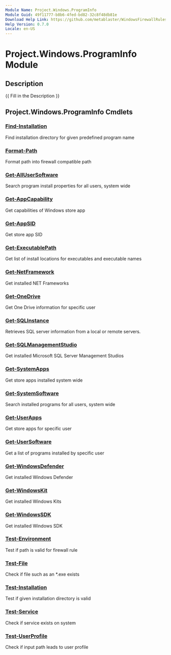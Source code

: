 ```yaml
---
Module Name: Project.Windows.ProgramInfo
Module Guid: 49f11777-b8b6-4fed-bd82-32c8f48db81e
Download Help Link: https://github.com/metablaster/WindowsFirewallRuleset/tree/develop/Config/HelpContent/0.7.0
Help Version: 0.7.0
Locale: en-US
---
```


# Project.Windows.ProgramInfo Module
## Description
{{ Fill in the Description }}

## Project.Windows.ProgramInfo Cmdlets
### [Find-Installation](Find-Installation.md)
Find installation directory for given predefined program name

### [Format-Path](Format-Path.md)
Format path into firewall compatible path

### [Get-AllUserSoftware](Get-AllUserSoftware.md)
Search program install properties for all users, system wide

### [Get-AppCapability](Get-AppCapability.md)
Get capabilities of Windows store app

### [Get-AppSID](Get-AppSID.md)
Get store app SID

### [Get-ExecutablePath](Get-ExecutablePath.md)
Get list of install locations for executables and executable names

### [Get-NetFramework](Get-NetFramework.md)
Get installed NET Frameworks

### [Get-OneDrive](Get-OneDrive.md)
Get One Drive information for specific user

### [Get-SQLInstance](Get-SQLInstance.md)
Retrieves SQL server information from a local or remote servers.

### [Get-SQLManagementStudio](Get-SQLManagementStudio.md)
Get installed Microsoft SQL Server Management Studios

### [Get-SystemApps](Get-SystemApps.md)
Get store apps installed system wide

### [Get-SystemSoftware](Get-SystemSoftware.md)
Search installed programs for all users, system wide

### [Get-UserApps](Get-UserApps.md)
Get store apps for specific user

### [Get-UserSoftware](Get-UserSoftware.md)
Get a list of programs installed by specific user

### [Get-WindowsDefender](Get-WindowsDefender.md)
Get installed Windows Defender

### [Get-WindowsKit](Get-WindowsKit.md)
Get installed Windows Kits

### [Get-WindowsSDK](Get-WindowsSDK.md)
Get installed Windows SDK

### [Test-Environment](Test-Environment.md)
Test if path is valid for firewall rule

### [Test-File](Test-File.md)
Check if file such as an *.exe exists

### [Test-Installation](Test-Installation.md)
Test if given installation directory is valid

### [Test-Service](Test-Service.md)
Check if service exists on system

### [Test-UserProfile](Test-UserProfile.md)
Check if input path leads to user profile

